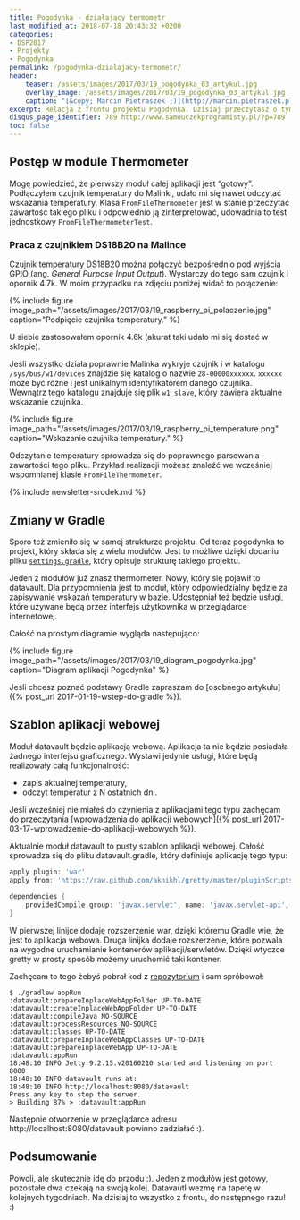 ```yaml
---
title: Pogodynka - działający termometr
last_modified_at: 2018-07-18 20:43:32 +0200
categories:
- DSP2017
- Projekty
- Pogodynka
permalink: /pogodynka-dzialajacy-termometr/
header:
    teaser: /assets/images/2017/03/19_pogodynka_03_artykul.jpg
    overlay_image: /assets/images/2017/03/19_pogodynka_03_artykul.jpg
    caption: "[&copy; Marcin Pietraszek ;)](http://marcin.pietraszek.pl)"
excerpt: Relacja z frontu projektu Pogodynka. Dzisiaj przeczytasz o tym czym jest projekt modułowy w Gradle, zobaczysz jak wygląda podstawowy szablon aplikacji webowej. Dowiesz się też jak odczytywać temperaturę z czujnika DS18B20, który podłączyłem do Malinki. Zapraszam do lektury.
disqus_page_identifier: 789 http://www.samouczekprogramisty.pl/?p=789
toc: false
---
```


## Postęp w module Thermometer

Mogę powiedzieć, że pierwszy moduł całej aplikacji jest “gotowy”. Podłączyłem czujnik temperatury do Malinki, udało mi się nawet odczytać wskazania temperatury. Klasa `FromFileThermometer` jest w stanie przeczytać zawartość takiego pliku i odpowiednio ją zinterpretować, udowadnia to test jednostkowy `FromFileThermometerTest`.

### Praca z czujnikiem DS18B20 na Malince

Czujnik temperatury DS18B20 można połączyć bezpośrednio pod wyjścia GPIO (ang. _General Purpose Input Output_). Wystarczy do tego sam czujnik i opornik 4.7k. W moim przypadku na zdjęciu poniżej widać to połączenie:

{% include figure image_path="/assets/images/2017/03/19_raspberry_pi_polaczenie.jpg" caption="Podpięcie czujnika temperatury." %}

U siebie zastosowałem opornik 4.6k (akurat taki udało mi się dostać w sklepie).

Jeśli wszystko działa poprawnie Malinka wykryje czujnik i w katalogu `/sys/bus/w1/devices` znajdzie się katalog o nazwie `28-00000xxxxxx`. `xxxxxx` może być różne i jest unikalnym identyfikatorem danego czujnika. Wewnątrz tego katalogu znajduje się plik `w1_slave`, który zawiera aktualne wskazanie czujnika.

{% include figure image_path="/assets/images/2017/03/19_raspberry_pi_temperature.png" caption="Wskazanie czujnika temperatury." %}

Odczytanie temperatury sprowadza się do poprawnego parsowania zawartości tego pliku. Przykład realizacji możesz znaleźć we wcześniej wspomnianej klasie `FromFileThermometer`.

{% include newsletter-srodek.md %}

## Zmiany w Gradle

Sporo też zmieniło się w samej strukturze projektu. Od teraz pogodynka to projekt, który składa się z wielu modułów. Jest to możliwe dzięki dodaniu pliku [`settings.gradle`](https://github.com/SamouczekProgramisty/Pogodynka/blob/master/settings.gradle), który opisuje strukturę takiego projektu.

Jeden z modułów już znasz thermometer. Nowy, który się pojawił to datavault. Dla przypomnienia jest to moduł, który odpowiedzialny będzie za zapisywanie wskazań temperatury w bazie. Udostępniał też będzie usługi, które używane będą przez interfejs użytkownika w przeglądarce internetowej.

Całość na prostym diagramie wygląda następująco:

{% include figure image_path="/assets/images/2017/03/19_diagram_pogodynka.jpg" caption="Diagram aplikacji Pogodynka" %}

Jeśli chcesz poznać podstawy Gradle zapraszam do [osobnego artykułu]({% post_url 2017-01-19-wstep-do-gradle %}).

## Szablon aplikacji webowej

Moduł datavault będzie aplikacją webową. Aplikacja ta nie będzie posiadała żadnego interfejsu graficznego. Wystawi jedynie usługi, które będą realizowały całą funkcjonalność:
- zapis aktualnej temperatury,
- odczyt temperatur z N ostatnich dni.

Jeśli wcześniej nie miałeś do czynienia z aplikacjami tego typu zachęcam do przeczytania [wprowadzenia do aplikacji webowych]({% post_url 2017-03-17-wprowadzenie-do-aplikacji-webowych %}).

Aktualnie moduł datavault to pusty szablon aplikacji webowej. Całość sprowadza się do pliku datavault.gradle, który definiuje aplikację tego typu:

```gradle
apply plugin: 'war'
apply from: 'https://raw.github.com/akhikhl/gretty/master/pluginScripts/gretty.plugin'
 
dependencies {
    providedCompile group: 'javax.servlet', name: 'javax.servlet-api', version: '3.1.0'
}
```

W pierwszej linijce dodaję rozszerzenie war, dzięki któremu Gradle wie, że jest to aplikacja webowa. Druga linijka dodaje rozszerzenie, które pozwala na wygodne uruchamianie kontenerów aplikacji/serwletów. Dzięki wtyczce gretty w prosty sposób możemy uruchomić taki kontener.

Zachęcam to tego żebyś pobrał kod z [repozytorium](https://github.com/SamouczekProgramisty/Pogodynka) i sam spróbował:

    $ ./gradlew appRun
    :datavault:prepareInplaceWebAppFolder UP-TO-DATE
    :datavault:createInplaceWebAppFolder UP-TO-DATE
    :datavault:compileJava NO-SOURCE
    :datavault:processResources NO-SOURCE
    :datavault:classes UP-TO-DATE
    :datavault:prepareInplaceWebAppClasses UP-TO-DATE
    :datavault:prepareInplaceWebApp UP-TO-DATE
    :datavault:appRun
    18:48:10 INFO Jetty 9.2.15.v20160210 started and listening on port 8080
    18:48:10 INFO datavault runs at:
    18:48:10 INFO http://localhost:8080/datavault
    Press any key to stop the server.
    > Building 87% > :datavault:appRun

Następnie otworzenie w przeglądarce adresu http://localhost:8080/datavault powinno zadziałać :).

## Podsumowanie

Powoli, ale skutecznie idę do przodu :). Jeden z modułów jest gotowy, pozostałe dwa czekają na swoją kolej. Datavautl wezmę na tapetę w kolejnych tygodniach. Na dzisiaj to wszystko z frontu, do następnego razu! :)
